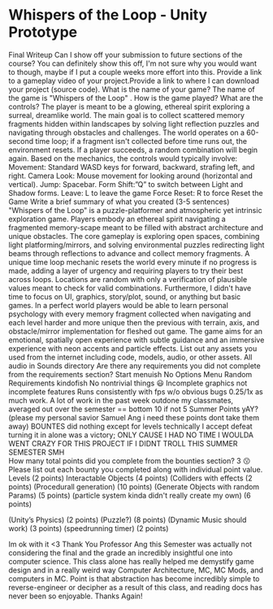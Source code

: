 # Whispers of the Loop - Unity Prototype

Final Writeup
Can I show off your submission to future sections of the course? You can definitely show this off, I'm not sure why you would want to though, maybe if I put a couple weeks more effort into this.
Provide a link to a gameplay video of your project.Provide a link to where I can download your project (source code). 
What is the name of your game? The name of the game is "Whispers of the Loop" .
How is the game played? What are the controls?
The player is meant to be a glowing, ethereal spirit exploring a surreal, dreamlike world. The main goal is to collect scattered memory fragments hidden within landscapes by solving light reflection puzzles and navigating through obstacles and challenges. The world operates on a 60-second time loop; if a fragment isn't collected before time runs out, the environment resets. If a player succeeds, a random combination will begin again.
Based on the mechanics, the controls would typically involve:
Movement: Standard WASD keys for forward, backward, strafing left, and right.
Camera Look: Mouse movement for looking around (horizontal and vertical).
Jump: Spacebar.
Form Shift:”Q” to switch between Light and Shadow forms.
Leave: L to leave the game
Force Reset: R to force Reset the Game
Write a brief summary of what you created (3-5 sentences)
"Whispers of the Loop" is a puzzle-platformer and atmospheric yet intrinsic exploration game. Players embody an ethereal spirit navigating a fragmented memory-scape meant to be filled with abstract architecture and unique obstacles. The core gameplay is exploring open spaces, combining light platforming/mirrors, and solving environmental puzzles redirecting light beams through reflections to advance and collect memory fragments. A unique time loop mechanic resets the world every minute if no progress is made, adding a layer of urgency and requiring players to try their best across loops. Locations are random with only a verification of plausible values meant to check for valid combinations. Furthermore, I didn't have time to focus on UI,  graphics, story/plot, sound, or anything but basic games. In a perfect world players would be able to learn personal psychology with every memory fragment collected when navigating and each level harder and more unique then the previous with terrain, axis, and obstacle/mirror implementation for fleshed out game. The game aims for an emotional, spatially open experience with subtle guidance and an immersive experience with neon accents and particle effects.
List out any assets you used from the internet including code, models, audio, or other assets. 
All audio in Sounds directory
Are there any requirements you did not complete from the requirements section?
Start menuish
No Options Menu
Random Requirements kindofish
No nontrivial things 😃
Incomplete graphics not incomplete features
Runs consistently with fps w/o obvious bugs
0.25/1x as much work. A lot of work in the past week outdone my classmates, averaged out over the semester == bottom 10 if not 5
Summer Points yAY? (please my personal savior Samuel Ang i need these points dont take them away)
BOUNTES did nothing except for levels technically
I accept defeat turning it in alone was a victory; ONLY CAUSE I HAD NO TIME I WOULDA WENT CRAZY FOR THIS PROJECT IF I DIDNT TROLL THIS SUMMER SEMESTER SMH                
How many total points did you complete from the bounties section? 3 😗
Please list out each bounty you completed along with individual point value. 
Levels (2 points) 
Interactable Objects (4 points)
(Colliders with effects (2 points)
(Procedurall generation) (10 points)
(Generate Objects with random Params) (5 points)
(particle system kinda didn't really create my own) (6 points)

(Unity’s Physics) (2 points)
(Puzzle?) (8 points)
(Dynamic Music should work)  (3 points)
(speedrunning timer) (2 points)

Im ok with it <3 Thank You Professor Ang this Semester was actually not considering the final and the grade an incredibly insightful one into computer science. This class alone has really helped me demystify game design and in a really weird way Computer Architecture, MC, MC Mods, and computers in MC. Point is that abstraction has become incredibly simple to reverse-engineer or decipher as a result of this class, and reading docs has never been so enjoyable. Thanks Again!
